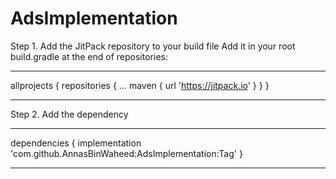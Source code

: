 # AdsImplementation
Step 1. Add the JitPack repository to your build file
Add it in your root build.gradle at the end of repositories:
***
allprojects {
		repositories {
			...
			maven { url 'https://jitpack.io' }
		}
	}
  ****
Step 2. Add the dependency
***
dependencies {
	        implementation 'com.github.AnnasBinWaheed:AdsImplementation:Tag'
	}
  ***
